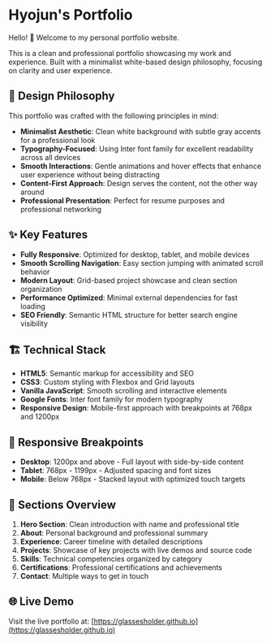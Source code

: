 # Hyojun's Portfolio

Hello! 👋 Welcome to my personal portfolio website.

This is a clean and professional portfolio showcasing my work and experience. Built with a minimalist white-based design philosophy, focusing on clarity and user experience.

## 🎨 Design Philosophy

This portfolio was crafted with the following principles in mind:

- **Minimalist Aesthetic**: Clean white background with subtle gray accents for a professional look
- **Typography-Focused**: Using Inter font family for excellent readability across all devices
- **Smooth Interactions**: Gentle animations and hover effects that enhance user experience without being distracting
- **Content-First Approach**: Design serves the content, not the other way around
- **Professional Presentation**: Perfect for resume purposes and professional networking

## ✨ Key Features

- **Fully Responsive**: Optimized for desktop, tablet, and mobile devices
- **Smooth Scrolling Navigation**: Easy section jumping with animated scroll behavior
- **Modern Layout**: Grid-based project showcase and clean section organization
- **Performance Optimized**: Minimal external dependencies for fast loading
- **SEO Friendly**: Semantic HTML structure for better search engine visibility

## 🏗️ Technical Stack

- **HTML5**: Semantic markup for accessibility and SEO
- **CSS3**: Custom styling with Flexbox and Grid layouts
- **Vanilla JavaScript**: Smooth scrolling and interactive elements
- **Google Fonts**: Inter font family for modern typography
- **Responsive Design**: Mobile-first approach with breakpoints at 768px and 1200px

## 📱 Responsive Breakpoints

- **Desktop**: 1200px and above - Full layout with side-by-side content
- **Tablet**: 768px - 1199px - Adjusted spacing and font sizes
- **Mobile**: Below 768px - Stacked layout with optimized touch targets

## 🎯 Sections Overview

1. **Hero Section**: Clean introduction with name and professional title
2. **About**: Personal background and professional summary
3. **Experience**: Career timeline with detailed descriptions
4. **Projects**: Showcase of key projects with live demos and source code
5. **Skills**: Technical competencies organized by category
6. **Certifications**: Professional certifications and achievements
7. **Contact**: Multiple ways to get in touch

## 🌐 Live Demo

Visit the live portfolio at: [https://glassesholder.github.io](https://glassesholder.github.io)
